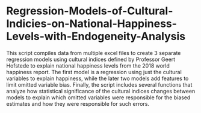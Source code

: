 # Regression-Models-of-Cultural-Indicies-on-National-Happiness-Levels-with-Endogeneity-Analysis
This script compiles data from multiple excel files to create 3 separate regression models using cultural indices defined by Professor Geert Hofstede to explain national happiness levels from the 2018 world happiness report. The first model is a regression using just the cultural variables to explain happiness, while the later two models add features to limit omitted variable bias. Finally, the script includes several functions that analyze how statistical significance of the cultural indices changes between models to explain which omitted variables were responsible for the biased estimates and how they were responsible for such errors. 
